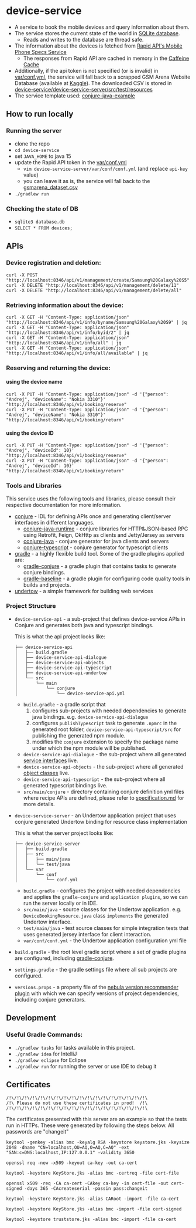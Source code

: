 # device-service
- A service to book the mobile devices and query information about them.
- The service stores the current state of the world in [SQLite database](device-service-server/src/test/resources/database.db).
  - Reads and writes to the database are thread safe.
- The information about the devices is fetched from [Rapid API's Mobile Phone Specs Service](https://rapidapi.com/makingdatameaningful/api/mobile-phone-specs-database)
  - The responses from Rapid API are cached in memory in the [Caffeine Cache](https://github.com/ben-manes/caffeine)  
- Additionally, if the api token is not specified (or is invalid) in [var/conf.yml](device-service-server/var/conf/conf.yml#L14), the service will fall back to a scrapped GSM Arena Website Database (available at [Kaggle](https://www.kaggle.com/datasets/imprime/gsmarena-listed-brands)). The downloaded CSV is stored in [device-service/device-service-server/src/test/resources](device-service-server/src/test/resources/gsmarena_dataset.csv)
- The service template used: [conjure-java-example](https://github.com/palantir/conjure-java-example)

## How to run locally
### Running the server
- clone the repo
- `cd device-service`
- set `JAVA_HOME` to java 15
- update the Rapid API token in the [var/conf.yml](device-service-server/var/conf/conf.yml#L14)
  - `vim device-service-server/var/conf/conf.yml` (and replace `api-key` value)
  - you can leave it as is, the service will fall back to the [gsmarena_dataset.csv](device-service-server/src/test/resources/gsmarena_dataset.csv) 
- `./gradlew run`

### Checking the state of DB
- `sqlite3 database.db`
- `SELECT * FROM devices;`

## APIs
### Device registration and deletion:
```
curl -X POST "http://localhost:8346/api/v1/management/create/Samsung%20Galaxy%20S5"
curl -X DELETE "http://localhost:8346/api/v1/management/delete/11"
curl -X DELETE "http://localhost:8346/api/v1/management/delete/all"
```

### Retrieving information about the device:
```
curl -X GET -H "Content-Type: application/json" "http://localhost:8346/api/v1/info/byname/Samsung%20Galaxy%20S9" | jq
curl -X GET -H "Content-Type: application/json" "http://localhost:8346/api/v1/info/byid/2" | jq
curl -X GET -H "Content-Type: application/json" "http://localhost:8346/api/v1/info/all" | jq
curl -X GET -H "Content-Type: application/json" "http://localhost:8346/api/v1/info/all/available" | jq
```

### Reserving and returning the device:
#### using the device name
```
curl -X PUT -H "Content-Type: application/json" -d '{"person": "Andrej", "deviceName": "Nokia 3310"}' "http://localhost:8346/api/v1/booking/reserve"
curl -X PUT -H "Content-Type: application/json" -d '{"person": "Andrej", "deviceName": "Nokia 3310"}' "http://localhost:8346/api/v1/booking/return"
```

#### using the device ID
```
curl -X PUT -H "Content-Type: application/json" -d '{"person": "Andrej", "deviceId": 10}' "http://localhost:8346/api/v1/booking/reserve"
curl -X PUT -H "Content-Type: application/json" -d '{"person": "Andrej", "deviceId": 10}' "http://localhost:8346/api/v1/booking/return" 
```

### Tools and Libraries

This service uses the following tools and libraries, please consult their respective documentation for more information.
* [conjure](https://github.com/palantir/conjure) - IDL for defining APIs once and generating client/server interfaces in different languages.
    * [conjure-java-runtime](https://github.com/palantir/conjure-java-runtime/) - conjure libraries for HTTP&JSON-based RPC using Retrofit, Feign, OkHttp as clients and Jetty/Jersey as servers
    * [conjure-java](https://github.com/palantir/conjure-java) - conjure generator for java clients and servers 
    * [conjure-typescript](https://github.com/palantir/conjure-typescript) - conjure generator for typescript clients
* [gradle](https://gradle.org/) - a highly flexible build tool. Some of the gradle plugins applied are:
     *  [gradle-conjure](https://github.com/palantir/gradle-conjure) - a gradle plugin that contains tasks to generate conjure bindings.
     *  [gradle-baseline](https://github.com/palantir/gradle-baseline) - a gradle plugin for configuring code quality tools in builds and projects.
* [undertow](https://undertow.io/) - a simple framework for building web services

### Project Structure

* `device-service-api` - a sub-project that defines device-service APIs in Conjure and generates both java and typescript bindings.

    This is what the api project looks like:
    ```
    ├── device-service-api
    │   ├── build.gradle
    │   ├── device-service-api-dialogue
    │   ├── device-service-api-objects
    │   ├── device-service-api-typescript
    │   ├── device-service-api-undertow
    │   └── src
    │       └── main
    │           └── conjure
    │               └── device-service-api.yml
    ```
    * `build.gradle` - a gradle script that 
        1. configures sub-projects with needed dependencies to generate java bindings. e.g. `device-service-api-dialogue`
        2. configures `publishTypescript` task to generate `.npmrc` in the generated root folder, `device-service-api-typescript/src` for publishing the generated npm module.
        3. modifies the `conjure` extension to specify the package name under which the npm module will be published.
    * `device-service-api-dialogue` - the sub-project where all generated [service interfaces](device-service-api/src/main/conjure/device-service-api.yml#L51) live.
    * `device-service-api-objects` - the sub-project where all generated [object classes](device-service-api/src/main/conjure/device-service-api.yml#L4) live.
    * `device-service-api-typescript` - the sub-project where all generated typescript bindings live.
    * `src/main/conjure` - directory containing conjure definition yml files where recipe APIs are defined, please refer to [specification.md](https://github.com/palantir/conjure/blob/develop/docs/specification.md) for more details.

* `device-service-server` - an Undertow application project that uses conjure generated Undertow binding for resource class implementation

    This is what the server project looks like:
    ```
    ├── device-service-server
    │   ├── build.gradle
    │   ├── src
    │   │   ├── main/java
    │   │   └── test/java
    │   └── var
    │       └── conf
    │           └── conf.yml
    ```
    * `build.gradle` - configures the project with needed dependencies and applies the `gradle-conjure` and `application plugins`, so we can run the server locally or in IDE.
    * `src/main/java` - source classes for the Undertow application. e.g. `DeviceBookingResource.java` class `implements` the generated Undertow interface.
    * `test/main/java` - test source classes for simple integration tests that uses generated jersey interface for client interaction.
    * `var/conf/conf.yml` - the Undertow application configuration yml file

* `build.gradle` - the root level gradle script where a set of gradle plugins are configured, including [gradle-conjure](https://github.com/palantir/gradle-conjure).
* `settings.gradle` - the gradle settings file where all sub projects are configured.
* `versions.props` - a property file of the [nebula version recommender plugin](https://github.com/nebula-plugins/nebula-dependency-recommender-plugin) with which we can specify versions of project dependencies, including conjure generators.

## Development

### Useful Gradle Commands:

* `./gradlew tasks` for tasks available in this project.
* `./gradlew idea` for IntelliJ
* `./gradlew eclipse` for Eclipse
* `./gradlew run` for running the server or use IDE to debug it

## Certificates
```
/!\/!\/!\/!\/!\/!\/!\/!\/!\/!\/!\/!\/!\/!\/!\/!\/!\/!\
/!\ Please do not use these certificates in prod!  /!\
/!\/!\/!\/!\/!\/!\/!\/!\/!\/!\/!\/!\/!\/!\/!\/!\/!\/!\
```
The certificates presented with this server are an example so that the tests run in HTTPs. These were generated by following the steps below. All passwords are "changeit"

```
keytool -genkey -alias bmc -keyalg RSA -keystore keystore.jks -keysize 2048 -dname "CN=localhost,OU=AQ,O=AQ,C=AQ" -ext "SAN:c=DNS:localhost,IP:127.0.0.1" -validity 3650

openssl req -new -x509 -keyout ca-key -out ca-cert

keytool -keystore KeyStore.jks -alias bmc -certreq -file cert-file

openssl x509 -req -CA ca-cert -CAkey ca-key -in cert-file -out cert-signed -days 365 -CAcreateserial -passin pass:changeit

keytool -keystore KeyStore.jks -alias CARoot -import -file ca-cert

keytool -keystore KeyStore.jks -alias bmc -import -file cert-signed

keytool -keystore truststore.jks -alias bmc -import -file ca-cert
```
